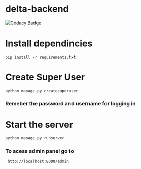 # delta-backend
[![Codacy Badge](https://api.codacy.com/project/badge/Grade/410c14d34b864057a091738c4d689a78)](https://www.codacy.com?utm_source=github.com&amp;utm_medium=referral&amp;utm_content=Tushar19varshney/delta-backend&amp;utm_campaign=Badge_Grade)
# Install dependincies
```pip install -r requirements.txt```
# Create Super User
```python manage.py createsuperuser```
### Remeber the password and username for logging in
# Start the server
```python manage.py runserver ```
### To acess admin panel go to
``` http://localhost:8000/admin```
